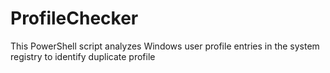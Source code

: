 # ProfileChecker
This PowerShell script analyzes Windows user profile entries in the system registry to identify duplicate profile
